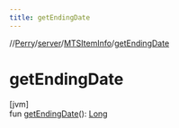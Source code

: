 ```yaml
---
title: getEndingDate
---
```

//[Perry](../../../index.html)/[server](../index.html)/[MTSItemInfo](index.html)/[getEndingDate](get-ending-date.html)



# getEndingDate



[jvm]\
fun [getEndingDate](get-ending-date.html)(): [Long](https://kotlinlang.org/api/latest/jvm/stdlib/kotlin/-long/index.html)




